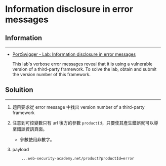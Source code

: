 # Information disclosure in error messages

## Information
---

* [PortSwigger -  Lab: Information disclosure in error messages](https://portswigger.net/web-security/information-disclosure/exploiting/lab-infoleak-in-error-messages)

    This lab's verbose error messages reveal that it is using a vulnerable version of a third-party framework. To solve the lab, obtain and submit the version number of this framework. 



## Soluition
---

1. 題目要求從 error message 中找出 version number of a third-party framework
2. 注意到可控變數只有 url 後方的參數 `productId`，只要使其產生錯誤就可以導至錯誤資訊頁面。
    - 參數使用非數字。

3. payload
    ```
        ...web-security-academy.net/product?productId=error
    ```